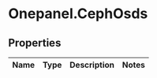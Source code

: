 # Onepanel.CephOsds

## Properties
Name | Type | Description | Notes
------------ | ------------- | ------------- | -------------


